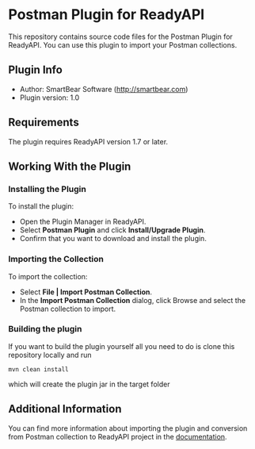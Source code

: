 # Postman Plugin for ReadyAPI

This repository contains source code files for the Postman Plugin for ReadyAPI. You can use this plugin to import your Postman collections.

## Plugin Info

- Author: SmartBear Software (http://smartbear.com)
- Plugin version: 1.0

## Requirements

The plugin requires ReadyAPI version 1.7 or later.

## Working With the Plugin

### Installing the Plugin

To install the plugin:

- Open the Plugin Manager in ReadyAPI.
- Select **Postman Plugin** and click **Install/Upgrade Plugin**.
- Confirm that you want to download and install the plugin.

### Importing the Collection

To import the collection:

- Select **File | Import Postman Collection**.
- In the **Import Postman Collection** dialog, click Browse and select the Postman collection to import.

### Building the plugin

If you want to build the plugin yourself all you need to do is clone this repository locally and run

```
mvn clean install
```

which will create the plugin jar in the target folder

## Additional Information

You can find more information about importing the plugin and conversion from Postman collection to ReadyAPI project in the [documentation](http://readyapi.smartbear.com/features/postman/start).
